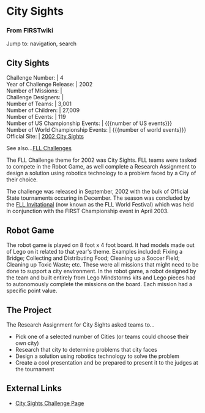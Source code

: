 # City Sights

### From FIRSTwiki

Jump to: navigation, search

City Sights  
---  
Challenge Number: | 4  
Year of Challenge Release: | 2002  
Number of Missions: |  
Challenge Designers: |  
Number of Teams: | 3,001  
Number of Children: | 27,009  
Number of Events: | 119  
Number of US Championship Events: | {{{number of US events}}}  
Number of World Championship Events: | {{{number of world events}}}  
Official Site: | [2002 City
Sights](http://www.firstlegoleague.org/default.aspx?pid=7520
"http://www.firstlegoleague.org/default.aspx?pid=7520" )  
  
See also...[FLL Challenges](FLL_Challenges "FLL Challenges" )

The FLL Challenge theme for 2002 was City Sights. FLL teams were tasked to
compete in the Robot Game, as well complete a Research Assignment to design a
solution using robotics technology to a problem faced by a City of their
choice.

The challenge was released in September, 2002 with the bulk of Official State
tournaments occuring in December. The season was concluded by the [FLL
Invitational](FLL_World_Festival "FLL World Festival" ) (now known
as the FLL World Festival) which was held in conjunction with the FIRST
Championship event in April 2003.


## Robot Game

The robot game is played on 8 foot x 4 foot board. It had models made out of
Lego on it related to that year's theme. Examples included: Fixing a Bridge;
Collecting and Distributing Food; Cleaning up a Soccer Field; Cleaning up
Toxic Waste; etc. These were all missions that might need to be done to
support a city environment. In the robot game, a robot designed by the team
and built entirely from Lego Mindstorms kits and Lego pieces had to
autonomously complete the missions on the board. Each mission had a specific
point value.


## The Project

The Research Assignment for City Sights asked teams to...

  * Pick one of a selected number of Cities (or teams could choose their own city) 
  * Research that city to determine problems that city faces 
  * Design a solution using robotics technology to solve the problem 
  * Create a cool presentation and be prepared to present it to the judges at the tournament 


## External Links

  * [City Sights Challenge Page](http://www.firstlegoleague.org/nobanner.aspx?pid=7520 "http://www.firstlegoleague.org/nobanner.aspx?pid=7520" )

